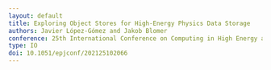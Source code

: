 ```yaml
---
layout: default
title: Exploring Object Stores for High-Energy Physics Data Storage
authors: Javier López-Gómez and Jakob Blomer
conference: 25th International Conference on Computing in High Energy and Nuclear Physics (CHEP 2021)
type: IO
doi: 10.1051/epjconf/202125102066
---
```

